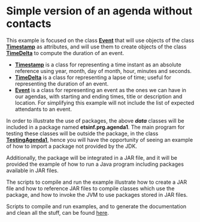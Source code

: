 # Simple version of an agenda without contacts

This example is focused on the class
[**Event**](src/Event.java)
that will use objects of the class
[**Timestamp**](src/Timestamp.java)
as attributes, and will use them to create objects
of the class
[**TimeDelta**](src/TimeDelta.java)
to compute the duration of an event.


* [**Timestamp**](src/Timestamp.java) is a class for representing a time instant as an absolute reference using year, month, day of month, hour, minutes and seconds.
* [**TimeDelta**](src/TimeDelta.java) is a class for representing a lapse of time; useful for representing the duration of an event.
* [**Event**](src/Event.java) is a class for representing an event as the ones we can have in our agendas, with starting and ending times, title or description and location. For simplifying this example will not include the list of expected attendants to an event.

In order to illustrate the use of packages, the above ***data*** classes will be included in a package named **etsinf.prg.agenda1**. The main program for testing these classes will be outside the package,
in the class
[**TestingAgenda1**](test_src/TestingAgenda1.java),
hence you will have the opportunity of seeing an example of how to import a package not provided by the JDK.

Additionally, the package will be integrated in a JAR file, and it will be provided the example of how to run a Java program including packages available in JAR files.

The scripts to compile and run the example illustrate how
to create a JAR file and how to reference JAR files to
compile classes which use the package, and how to invoke
the JVM to use packages stored in JAR files.

Scripts to compile and run examples, and to generate
the documentation and clean all the stuff,
can be found [here](scripts).
